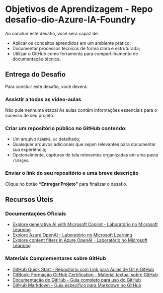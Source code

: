 # Objetivos de Aprendizagem - Repo desafio-dio-Azure-IA-Foundry

Ao concluir este desafio, você será capaz de:

- Aplicar os conceitos aprendidos em um ambiente prático;
- Documentar processos técnicos de forma clara e estruturada;
- Utilizar o GitHub como ferramenta para compartilhamento de documentação técnica.

## Entrega do Desafio

Para concluir este desafio, você deverá:

### **Assistir a todas as vídeo-aulas**
Não pule nenhuma etapa! As aulas contêm informações essenciais para o sucesso do seu projeto.

### Criar um repositório público no GitHub contendo:
- Um arquivo `README.md` detalhado;
- Quaisquer arquivos adicionais que sejam relevantes para documentar sua experiência;
- Opcionalmente, capturas de tela relevantes organizadas em uma pasta `/images`.

### Enviar o link do seu repositório e uma breve descrição
Clique no botão **“Entregar Projeto”** para finalizar o desafio.

## Recursos Úteis

### Documentações Oficiais
- [Explore generative AI with Microsoft Copilot - Laboratório no Microsoft Learning](#)
- [Explore Azure OpenAI - Laboratório no Microsoft Learning](#)
- [Explore content filters in Azure OpenAI - Laboratório no Microsoft Learning](#)

### Materiais Complementares sobre GitHub
- [GitHub Quick Start - Repositório com Link para Aulas de Git e GitHub](#)
- [GitBook: Formação GitHub Certification - Material textual sobre GitHub](#)
- [Documentação do GitHub - Guia completo para uso do GitHub](#)
- [GitHub Markdown - Guia específico para Markdown no GitHub](#)
